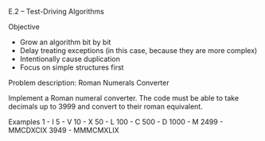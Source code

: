 E.2 – Test-Driving Algorithms
  
Objective
- Grow an algorithm bit by bit
- Delay treating exceptions (in this case, because they are more complex)
- Intentionally cause duplication
- Focus on simple structures first
  
 
Problem description: Roman Numerals Converter
  
Implement a Roman numeral converter. The code must be able to take decimals
up to 3999 and convert to their roman equivalent.
 
Examples
1    - I
5    - V
10   - X
50   - L
100  - C
500  - D
1000 - M
2499 - MMCDXCIX
3949 - MMMCMXLIX